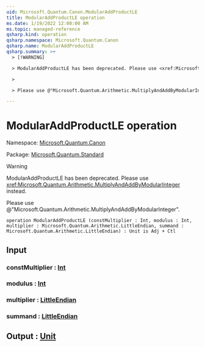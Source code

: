 ```yaml
---
uid: Microsoft.Quantum.Canon.ModularAddProductLE
title: ModularAddProductLE operation
ms.date: 1/19/2022 12:00:00 AM
ms.topic: managed-reference
qsharp.kind: operation
qsharp.namespace: Microsoft.Quantum.Canon
qsharp.name: ModularAddProductLE
qsharp.summary: >+
  > [!WARNING]

  > ModularAddProductLE has been deprecated. Please use <xref:Microsoft.Quantum.Arithmetic.MultiplyAndAddByModularInteger> instead.

  >

  > Please use @"Microsoft.Quantum.Arithmetic.MultiplyAndAddByModularInteger".

---
```


# ModularAddProductLE operation

Namespace: [Microsoft.Quantum.Canon](xref:Microsoft.Quantum.Canon)

Package: [Microsoft.Quantum.Standard](https://nuget.org/packages/Microsoft.Quantum.Standard)


> [!WARNING]
> ModularAddProductLE has been deprecated. Please use <xref:Microsoft.Quantum.Arithmetic.MultiplyAndAddByModularInteger> instead.
>
> Please use @"Microsoft.Quantum.Arithmetic.MultiplyAndAddByModularInteger".



```qsharp
operation ModularAddProductLE (constMultiplier : Int, modulus : Int, multiplier : Microsoft.Quantum.Arithmetic.LittleEndian, summand : Microsoft.Quantum.Arithmetic.LittleEndian) : Unit is Adj + Ctl
```


## Input

### constMultiplier : [Int](xref:microsoft.quantum.qsharp.valueliterals#int-literals)




### modulus : [Int](xref:microsoft.quantum.qsharp.valueliterals#int-literals)




### multiplier : [LittleEndian](xref:Microsoft.Quantum.Arithmetic.LittleEndian)




### summand : [LittleEndian](xref:Microsoft.Quantum.Arithmetic.LittleEndian)





## Output : [Unit](xref:microsoft.quantum.qsharp.valueliterals#unit-literal)

